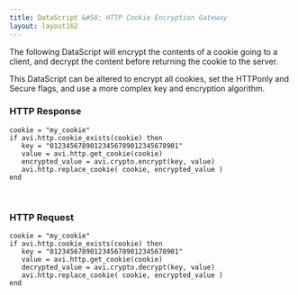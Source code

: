 ```yaml
---
title: DataScript &#58; HTTP Cookie Encryption Gateway
layout: layout162
---
```

The following DataScript will encrypt the contents of a cookie going to a client, and decrypt the content before returning the cookie to the server.

This DataScript can be altered to encrypt all cookies, set the HTTPonly and Secure flags, and use a more complex key and encryption algorithm.  

### HTTP Response

<pre><code class="language-lua">cookie = "my_cookie"
if avi.http.cookie_exists(cookie) then
   key = "01234567890123456789012345678901"
   value = avi.http.get_cookie(cookie)
   encrypted_value = avi.crypto.encrypt(key, value)
   avi.http.replace_cookie( cookie, encrypted_value )
end</code></pre>  

 

### HTTP Request

<pre><code class="language-lua">cookie = "my_cookie"
if avi.http.cookie_exists(cookie) then
   key = "01234567890123456789012345678901"
   value = avi.http.get_cookie(cookie)
   decrypted_value = avi.crypto.decrypt(key, value)
   avi.http.replace_cookie( cookie, encrypted_value )
end</code></pre>  

 

